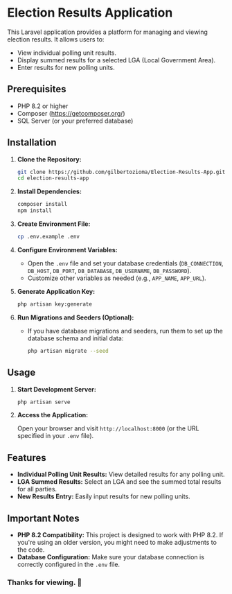 # Election Results Application

This Laravel application provides a platform for managing and viewing election results. It allows users to:

*   View individual polling unit results.
*   Display summed results for a selected LGA (Local Government Area).
*   Enter results for new polling units.

## Prerequisites

*   PHP 8.2 or higher
*   Composer (https://getcomposer.org/)
*   SQL Server (or your preferred database)

## Installation

1.  **Clone the Repository:**

    ```bash
    git clone https://github.com/gilbertozioma/Election-Results-App.git
    cd election-results-app
    ```

2.  **Install Dependencies:**

    ```bash
    composer install
    npm install
    ```

3.  **Create Environment File:**

    ```bash
    cp .env.example .env
    ```

4.  **Configure Environment Variables:**

    *   Open the `.env` file and set your database credentials (`DB_CONNECTION`, `DB_HOST`, `DB_PORT`, `DB_DATABASE`, `DB_USERNAME`, `DB_PASSWORD`).
    *   Customize other variables as needed (e.g., `APP_NAME`, `APP_URL`).

5.  **Generate Application Key:**

    ```bash
    php artisan key:generate
    ```

6.  **Run Migrations and Seeders (Optional):**

    *   If you have database migrations and seeders, run them to set up the database schema and initial data:
        ```bash
        php artisan migrate --seed
        ```


## Usage

1.  **Start Development Server:**

    ```bash
    php artisan serve
    ```

2.  **Access the Application:**

    Open your browser and visit `http://localhost:8000` (or the URL specified in your `.env` file).

## Features

*   **Individual Polling Unit Results:** View detailed results for any polling unit.
*   **LGA Summed Results:** Select an LGA and see the summed total results for all parties.
*   **New Results Entry:** Easily input results for new polling units.

## Important Notes

*   **PHP 8.2 Compatibility:** This project is designed to work with PHP 8.2. If you're using an older version, you might need to make adjustments to the code.
*   **Database Configuration:** Make sure your database connection is correctly configured in the `.env` file.

### Thanks for viewing. 🙂
